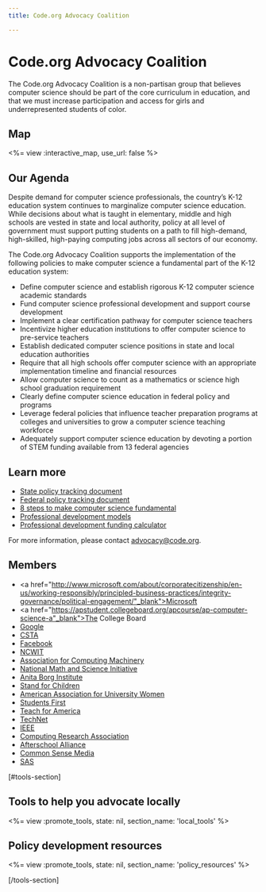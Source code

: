 ```yaml
---
title: Code.org Advocacy Coalition

---
```


# Code.org Advocacy Coalition
The Code.org Advocacy Coalition is a non-partisan group that believes computer science should be part of the core curriculum in education, and that we must increase participation and access for girls and underrepresented students of color.  
## Map

<%= view :interactive_map, use_url: false %>


<div style="clear:both">
</div>

## Our Agenda
Despite demand for computer science professionals, the country’s K-12 education system continues to marginalize computer science education. While decisions about what is taught in elementary, middle and high schools are vested in state and local authority, policy at all level of government must support putting students on a path to fill high-demand, high-skilled, high-paying computing jobs across all sectors of our economy. 

The Code.org Advocacy Coalition supports the implementation of the following policies to make computer science a fundamental part of the K-12 education system: 

* Define computer science and establish rigorous K-12 computer science academic standards
* Fund computer science professional development and support course development 
* Implement a clear certification pathway for computer science teachers
* Incentivize higher education institutions to offer computer science to pre-service teachers
* Establish dedicated computer science positions in state and local education authorities
* Require that all high schools offer computer science with an appropriate implementation timeline and financial resources
* Allow computer science to count as a mathematics or science high school graduation requirement
* Clearly define computer science education in federal policy and programs
* Leverage federal policies that influence teacher preparation programs at colleges and universities to grow a computer science teaching workforce
* Adequately support computer science education by devoting a portion of STEM funding available from 13 federal agencies





## Learn more

* [State policy tracking document](https://docs.google.com/document/d/1tKJFWknAAhykqJWwzzxrsWGex0CW0S1wtOlhd-buoZg/edit?usp=sharing)
* [Federal policy tracking document](https://docs.google.com/spreadsheets/d/1WEQXeDfEp-UiD_YTrgD4fzhEId1fNoiU-6uMhHq8F0U/edit?usp=sharing)
* [8 steps to make computer science fundamental](http://code.org/files/Making_CS_Fundamental.pdf)
* [Professional development models](https://www.dropbox.com/s/2y0i360pt6pap1o/ModelStatePracticetoExpandCS.pdf?dl=0)
* [Professional development funding calculator](https://docs.google.com/spreadsheets/d/1jAqB1Q0IiY4XRvpnfUdDwkfL2OEgvBT2HYg07yQAOSc/pubhtml)

For more information, please contact advocacy@code.org. 


## Members

* <a href="http://www.microsoft.com/about/corporatecitizenship/en-us/working-responsibly/principled-business-practices/integrity-governance/political-engagement/"_blank">Microsoft</a> 
* <a href="https://apstudent.collegeboard.org/apcourse/ap-computer-science-a"_blank">The College Board</a> 
* <a href="https://www.google.com/edu/">Google</a> 
* <a href="http://csta.acm.org/">CSTA</a> 
* <a href="https://www.facebook.com/facebookdiversity">Facebook</a>  
* <a href="https://www.ncwit.org/">NCWIT</a>  
* <a href="https://www.ncwit.org/">Association for Computing Machinery</a> 
* <a href="https://www.nms.org/">National Math and Science Initiative</a> 
* <a href="http://anitaborg.org/">Anita Borg Institute</a> 
* <a href="http://stand.org/">Stand for Children</a> 
* <a href="http://www.aauw.org/">American Association for University Women</a> 
* <a href="https://www.studentsfirst.org/">Students First</a> 
* <a href="https://www.teachforamerica.org/about-us/our-initiatives/stem-initiative/">Teach for America</a> 
* <a href="http://www.technet.org/">TechNet</a> 
* <a href="https://www.ieee.org/index.html">IEEE</a> 
* <a href="http://cra.org/">Computing Research Association</a>
* <a href="http://www.afterschoolalliance.org/">Afterschool Alliance</a>
* <a href="https://www.commonsensemedia.org/kids-action">Common Sense Media</a>
* <a href="https://www.sas.com">SAS</a>

[#tools-section]

## Tools to help you advocate locally

<%= view :promote_tools, state: nil, section_name: 'local_tools' %>

<div style="clear:both"></div>

## Policy development resources

<%= view :promote_tools, state: nil, section_name: 'policy_resources' %>

[/tools-section]
